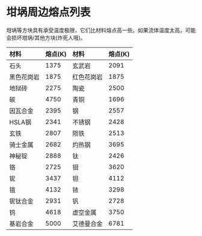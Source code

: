 # 坩埚周边熔点列表

坩埚等方块具有承受温度极限，它们比材料熔点高一些。如果流体温度太高，可能会损坏坩埚/其他方块\(炸死人哦\)。

| 材料 | 熔点\(K\) | 材料 | 熔点\(K\) |
| :--- | :--- | :--- | :--- |
| 石头 | 1375 | 玄武岩 | 2091 |
| 黑色花岗岩 | 1875 | 红色花岗岩 | 1875 |
| 地狱砖 | 2275 | 陶瓷 | 2500 |
| 碳 | 4750 | 青铜 | 1696 |
| 因瓦合金 | 2395 | 钢 | 2557 |
| HSLA钢 | 2341 | 不锈钢 | 2428 |
| 玄铁 | 2807 | 陨铁 | 2513 |
| 骑士金属 | 2682 | 灼热钢 | 3695 |
| 神秘锭 | 2888 | 钛 | 2426 |
| 铬 | 2725 | 钼 | 3620 |
| 铌 | 3437 | 钽 | 4112 |
| 锇 | 4132 | 铱 | 3298 |
| 铌钛合金 | 2931 | 钒 | 2728 |
| 钨 | 4618 | 虚空金属 | 3750 |
| 基岩合金 | 5000 | 艾德曼合金 | 6781 |




